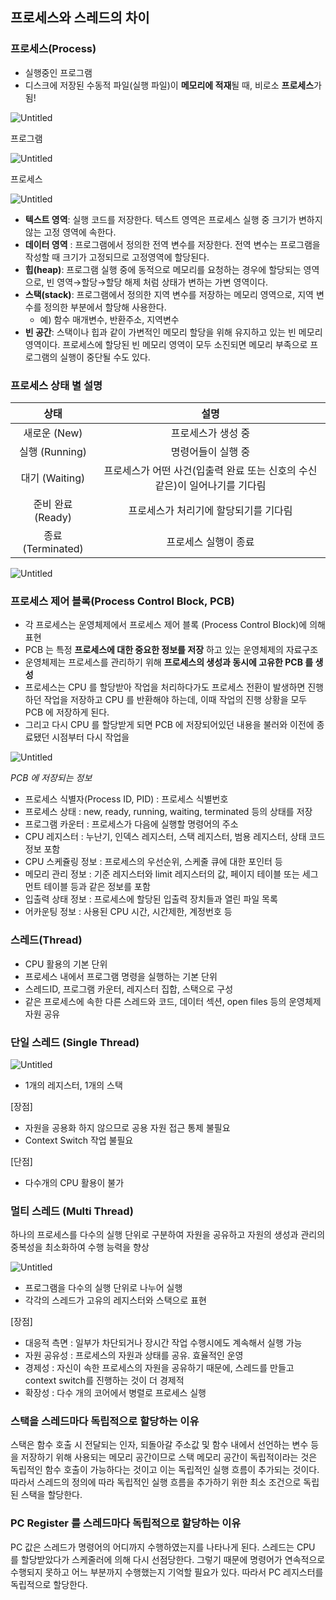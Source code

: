 ## **프로세스와 스레드의 차이**

### **프로세스(Process)**

- 실행중인 프로그램
- 디스크에 저장된 수동적 파일(실행 파일)이 **메모리에 적재**될 때, 비로소 **프로세스**가 됨!

![Untitled](https://s3.us-west-2.amazonaws.com/secure.notion-static.com/6ccc318c-de92-4462-aad6-b8408e428cb9/Untitled.png?X-Amz-Algorithm=AWS4-HMAC-SHA256&X-Amz-Credential=AKIAT73L2G45O3KS52Y5%2F20211022%2Fus-west-2%2Fs3%2Faws4_request&X-Amz-Date=20211022T025644Z&X-Amz-Expires=86400&X-Amz-Signature=89efb9a7f2b2b83575ac54782d05925335a283af9918cf92f4dfd42db4dc6d14&X-Amz-SignedHeaders=host&response-content-disposition=filename%20%3D%22Untitled.png%22)

프로그램

![Untitled](https://s3.us-west-2.amazonaws.com/secure.notion-static.com/0b4295e5-239b-4d83-87ea-334219d11ccf/Untitled.png?X-Amz-Algorithm=AWS4-HMAC-SHA256&X-Amz-Credential=AKIAT73L2G45O3KS52Y5%2F20211022%2Fus-west-2%2Fs3%2Faws4_request&X-Amz-Date=20211022T025708Z&X-Amz-Expires=86400&X-Amz-Signature=200ae6a4efbc4665deda09f828fec0bf7cb2a7d725b4de642e6330925d359ab5&X-Amz-SignedHeaders=host&response-content-disposition=filename%20%3D%22Untitled.png%22)

프로세스

![Untitled](https://s3.us-west-2.amazonaws.com/secure.notion-static.com/3a28cdd3-4435-444c-a780-e96fe0bb49dc/Untitled.png?X-Amz-Algorithm=AWS4-HMAC-SHA256&X-Amz-Credential=AKIAT73L2G45O3KS52Y5%2F20211022%2Fus-west-2%2Fs3%2Faws4_request&X-Amz-Date=20211022T025727Z&X-Amz-Expires=86400&X-Amz-Signature=bb7812d09e8878dc0030c6985789d87c4bb6353fcea42fb6854f2f95b43091ba&X-Amz-SignedHeaders=host&response-content-disposition=filename%20%3D%22Untitled.png%22)

- **텍스트 영역**: 실행 코드를 저장한다. 텍스트 영역은 프로세스 실행 중 크기가 변하지 않는 고정 영역에 속한다.
- **데이터 영역** : 프로그램에서 정의한 전역 변수를 저장한다. 전역 변수는 프로그램을 작성할 때 크기가 고정되므로 고정영역에 할당된다.
- **힙(heap)**: 프로그램 실행 중에 동적으로 메모리를 요청하는 경우에 할당되는 영역으로, 빈 영역→할당→할당 해제 처럼 상태가 변하는 가변 영역이다.
- **스택(stack)**: 프로그램에서 정의한 지역 변수를 저장하는 메모리 영역으로, 지역 변수를 정의한 부분에서 할당해 사용한다.
    - 예) 함수 매개변수, 반환주소, 지역변수
- **빈 공간**: 스택이나 힙과 같이 가변적인 메모리 할당을 위해 유지하고 있는 빈 메모리 영역이다. 프로세스에 할당된 빈 메모리 영역이 모두 소진되면 메모리 부족으로 프로그램의 실행이 중단될 수도 있다.

### 프로세스 상태 별 설명

|상태|설명|
|:--:|:--:|
|새로운 (New)|프로세스가 생성 중|
|실행 (Running)|명령어들이 실행 중|
|대기 (Waiting)|프로세스가 어떤 사건(입출력 완료 또는 신호의 수신 같은)이 일어나기를 기다림|
|준비 완료 (Ready)|	프로세스가 처리기에 할당되기를 기다림|
|종료 (Terminated)|프로세스 실행이 종료|

![Untitled](https://s3.us-west-2.amazonaws.com/secure.notion-static.com/10516c4b-a443-4650-bff3-ba691fb3da9d/Untitled.png?X-Amz-Algorithm=AWS4-HMAC-SHA256&X-Amz-Credential=AKIAT73L2G45O3KS52Y5%2F20211022%2Fus-west-2%2Fs3%2Faws4_request&X-Amz-Date=20211022T025853Z&X-Amz-Expires=86400&X-Amz-Signature=2d2da2a4650424c4095c69fb757b4a71dda886d0e94e56a6958ae6ce687e64c6&X-Amz-SignedHeaders=host&response-content-disposition=filename%20%3D%22Untitled.png%22)

### **프로세스 제어 블록(Process Control Block, PCB)**

- 각 프로세스는 운영체제에서 프로세스 제어 블록 (Process Control Block)에 의해 표현
- PCB 는 특정 **프로세스에 대한 중요한 정보를 저장** 하고 있는 운영체제의 자료구조
- 운영체제는 프로세스를 관리하기 위해 **프로세스의 생성과 동시에 고유한 PCB 를 생성**
- 프로세스는 CPU 를 할당받아 작업을 처리하다가도 프로세스 전환이 발생하면 진행하던 작업을 저장하고 CPU 를 반환해야 하는데, 이때 작업의 진행 상황을 모두 PCB 에 저장하게 된다.
- 그리고 다시 CPU 를 할당받게 되면 PCB 에 저장되어있던 내용을 불러와 이전에 종료됐던 시점부터 다시 작업을

![Untitled](https://s3.us-west-2.amazonaws.com/secure.notion-static.com/636f7127-2aa7-46d6-a50e-d1e47ff3c3b9/Untitled.png?X-Amz-Algorithm=AWS4-HMAC-SHA256&X-Amz-Credential=AKIAT73L2G45O3KS52Y5%2F20211022%2Fus-west-2%2Fs3%2Faws4_request&X-Amz-Date=20211022T025903Z&X-Amz-Expires=86400&X-Amz-Signature=49de8eecb44b571959dd4cec11d2488d1ec79d0c12816ef41573834f339a635c&X-Amz-SignedHeaders=host&response-content-disposition=filename%20%3D%22Untitled.png%22)

*PCB 에 저장되는 정보*

- 프로세스 식별자(Process ID, PID) : 프로세스 식별번호
- 프로세스 상태 : new, ready, running, waiting, terminated 등의 상태를 저장
- 프로그램 카운터 : 프로세스가 다음에 실행할 명령어의 주소
- CPU 레지스터 : 누난기, 인덱스 레지스터, 스택 레지스터, 범용 레지스터, 상태 코드 정보 포함
- CPU 스케쥴링 정보 : 프로세스의 우선순위, 스케줄 큐에 대한 포인터 등
- 메모리 관리 정보 : 기준 레지스터와 limit 레지스터의 값, 페이지 테이블 또는 세그먼트 테이블 등과 같은 정보를 포함
- 입출력 상태 정보 : 프로세스에 할당된 입출력 장치들과 열린 파일 목록
- 어카운팅 정보 : 사용된 CPU 시간, 시간제한, 계정번호 등

### **스레드(Thread)**

- CPU 활용의 기본 단위
- 프로세스 내에서 프로그램 명령을 실행하는 기본 단위
- 스레드ID, 프로그램 카운터, 레지스터 집합, 스택으로 구성
- 같은 프로세스에 속한 다른 스레드와 코드, 데이터 섹션, open files 등의 운영체제 자원 공유

### 단일 스레드 (Single Thread)

![Untitled](https://s3.us-west-2.amazonaws.com/secure.notion-static.com/700b2f7b-36ef-49ff-8889-cc4f9ac42795/Untitled.png?X-Amz-Algorithm=AWS4-HMAC-SHA256&X-Amz-Credential=AKIAT73L2G45O3KS52Y5%2F20211022%2Fus-west-2%2Fs3%2Faws4_request&X-Amz-Date=20211022T025915Z&X-Amz-Expires=86400&X-Amz-Signature=a482608685cf65f82fafda26389db52e4d4c1f40f13921e705875c9b3a404034&X-Amz-SignedHeaders=host&response-content-disposition=filename%20%3D%22Untitled.png%22)

- 1개의 레지스터, 1개의 스택

[장점] 

- 자원을 공용화 하지 않으므로 공용 자원 접근 통제 불필요
- Context Switch 작업 불필요

[단점]

- 다수개의 CPU 활용이 불가

### 멀티 스레드 (Multi Thread)

하나의 프로세스를 다수의 실행 단위로 구분하여 자원을 공유하고 자원의 생성과 관리의 중복성을 최소화하여 수행 능력을 향상

![Untitled](https://s3.us-west-2.amazonaws.com/secure.notion-static.com/186fac64-71b6-4bc6-a68a-bbf0437bcc68/Untitled.png?X-Amz-Algorithm=AWS4-HMAC-SHA256&X-Amz-Credential=AKIAT73L2G45O3KS52Y5%2F20211022%2Fus-west-2%2Fs3%2Faws4_request&X-Amz-Date=20211022T025925Z&X-Amz-Expires=86400&X-Amz-Signature=800ccafacb88a5c5730ec8902ad5bc25b84fdbff33447ac00d0d86ad12ac5b17&X-Amz-SignedHeaders=host&response-content-disposition=filename%20%3D%22Untitled.png%22)

- 프로그램을 다수의 실행 단위로 나누어 실행
- 각각의 스레드가 고유의 레지스터와 스택으로 표현

[장점]

- 대응적 측면 : 일부가 차단되거나 장시간 작업 수행시에도 계속해서 실행 가능
- 자원 공유성 : 프로세스의 자원과 상태를 공유. 효율적인 운영
- 경제성 : 자신이 속한 프로세스의 자원을 공유하기 때문에, 스레드를 만들고 context switch를 진행하는 것이 더 경제적
- 확장성 : 다수 개의 코어에서 병렬로 프로세스 실행

### **스택을 스레드마다 독립적으로 할당하는 이유**

스택은 함수 호출 시 전달되는 인자, 되돌아갈 주소값 및 함수 내에서 선언하는 변수 등을 저장하기 위해 사용되는 메모리 공간이므로 스택 메모리 공간이 독립적이라는 것은 독립적인 함수 호출이 가능하다는 것이고 이는 독립적인 실행 흐름이 추가되는 것이다. 따라서 스레드의 정의에 따라 독립적인 실행 흐름을 추가하기 위한 최소 조건으로 독립된 스택을 할당한다.

### **PC Register 를 스레드마다 독립적으로 할당하는 이유**

PC 값은 스레드가 명령어의 어디까지 수행하였는지를 나타나게 된다. 스레드는 CPU 를 할당받았다가 스케줄러에 의해 다시 선점당한다. 그렇기 때문에 명령어가 연속적으로 수행되지 못하고 어느 부분까지 수행했는지 기억할 필요가 있다. 따라서 PC 레지스터를 독립적으로 할당한다.
